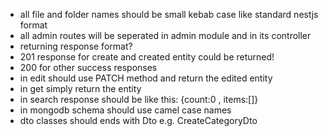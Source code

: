 - all file and folder names should be small kebab case like standard nestjs format
- all admin routes will be seperated in admin module and in its controller
- returning response format?
- 201 response for create and created entity could be returned!
- 200 for other success responses
- in edit should use PATCH method and return the edited entity
- in get simply return the entity
- in search response should be like this: {count:0 , items:[]}
- in mongodb schema should use camel case names
- dto classes should ends with Dto e.g. CreateCategoryDto
